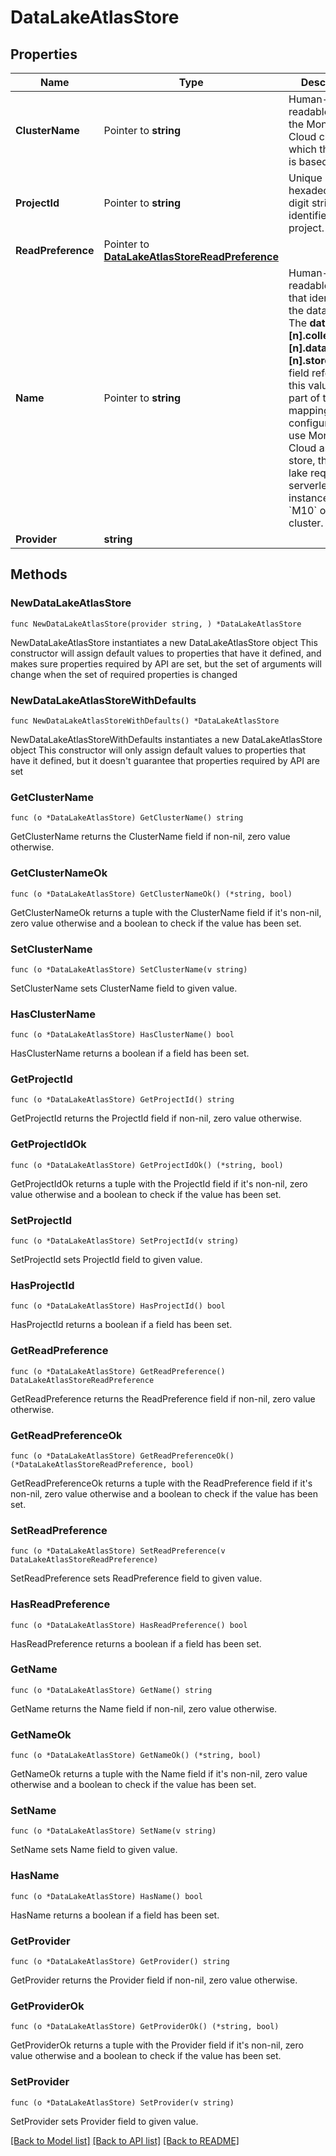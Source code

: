 # DataLakeAtlasStore

## Properties

Name | Type | Description | Notes
------------ | ------------- | ------------- | -------------
**ClusterName** | Pointer to **string** | Human-readable label of the MongoDB Cloud cluster on which the store is based. | [optional] 
**ProjectId** | Pointer to **string** | Unique 24-hexadecimal digit string that identifies the project. | [optional] [readonly] 
**ReadPreference** | Pointer to [**DataLakeAtlasStoreReadPreference**](DataLakeAtlasStoreReadPreference.md) |  | [optional] 
**Name** | Pointer to **string** | Human-readable label that identifies the data store. The **databases.[n].collections.[n].dataSources.[n].storeName** field references this values as part of the mapping configuration. To use MongoDB Cloud as a data store, the data lake requires a serverless instance or an &#x60;M10&#x60; or higher cluster. | [optional] 
**Provider** | **string** |  | 

## Methods

### NewDataLakeAtlasStore

`func NewDataLakeAtlasStore(provider string, ) *DataLakeAtlasStore`

NewDataLakeAtlasStore instantiates a new DataLakeAtlasStore object
This constructor will assign default values to properties that have it defined,
and makes sure properties required by API are set, but the set of arguments
will change when the set of required properties is changed

### NewDataLakeAtlasStoreWithDefaults

`func NewDataLakeAtlasStoreWithDefaults() *DataLakeAtlasStore`

NewDataLakeAtlasStoreWithDefaults instantiates a new DataLakeAtlasStore object
This constructor will only assign default values to properties that have it defined,
but it doesn't guarantee that properties required by API are set

### GetClusterName

`func (o *DataLakeAtlasStore) GetClusterName() string`

GetClusterName returns the ClusterName field if non-nil, zero value otherwise.

### GetClusterNameOk

`func (o *DataLakeAtlasStore) GetClusterNameOk() (*string, bool)`

GetClusterNameOk returns a tuple with the ClusterName field if it's non-nil, zero value otherwise
and a boolean to check if the value has been set.

### SetClusterName

`func (o *DataLakeAtlasStore) SetClusterName(v string)`

SetClusterName sets ClusterName field to given value.

### HasClusterName

`func (o *DataLakeAtlasStore) HasClusterName() bool`

HasClusterName returns a boolean if a field has been set.

### GetProjectId

`func (o *DataLakeAtlasStore) GetProjectId() string`

GetProjectId returns the ProjectId field if non-nil, zero value otherwise.

### GetProjectIdOk

`func (o *DataLakeAtlasStore) GetProjectIdOk() (*string, bool)`

GetProjectIdOk returns a tuple with the ProjectId field if it's non-nil, zero value otherwise
and a boolean to check if the value has been set.

### SetProjectId

`func (o *DataLakeAtlasStore) SetProjectId(v string)`

SetProjectId sets ProjectId field to given value.

### HasProjectId

`func (o *DataLakeAtlasStore) HasProjectId() bool`

HasProjectId returns a boolean if a field has been set.

### GetReadPreference

`func (o *DataLakeAtlasStore) GetReadPreference() DataLakeAtlasStoreReadPreference`

GetReadPreference returns the ReadPreference field if non-nil, zero value otherwise.

### GetReadPreferenceOk

`func (o *DataLakeAtlasStore) GetReadPreferenceOk() (*DataLakeAtlasStoreReadPreference, bool)`

GetReadPreferenceOk returns a tuple with the ReadPreference field if it's non-nil, zero value otherwise
and a boolean to check if the value has been set.

### SetReadPreference

`func (o *DataLakeAtlasStore) SetReadPreference(v DataLakeAtlasStoreReadPreference)`

SetReadPreference sets ReadPreference field to given value.

### HasReadPreference

`func (o *DataLakeAtlasStore) HasReadPreference() bool`

HasReadPreference returns a boolean if a field has been set.

### GetName

`func (o *DataLakeAtlasStore) GetName() string`

GetName returns the Name field if non-nil, zero value otherwise.

### GetNameOk

`func (o *DataLakeAtlasStore) GetNameOk() (*string, bool)`

GetNameOk returns a tuple with the Name field if it's non-nil, zero value otherwise
and a boolean to check if the value has been set.

### SetName

`func (o *DataLakeAtlasStore) SetName(v string)`

SetName sets Name field to given value.

### HasName

`func (o *DataLakeAtlasStore) HasName() bool`

HasName returns a boolean if a field has been set.

### GetProvider

`func (o *DataLakeAtlasStore) GetProvider() string`

GetProvider returns the Provider field if non-nil, zero value otherwise.

### GetProviderOk

`func (o *DataLakeAtlasStore) GetProviderOk() (*string, bool)`

GetProviderOk returns a tuple with the Provider field if it's non-nil, zero value otherwise
and a boolean to check if the value has been set.

### SetProvider

`func (o *DataLakeAtlasStore) SetProvider(v string)`

SetProvider sets Provider field to given value.



[[Back to Model list]](../README.md#documentation-for-models) [[Back to API list]](../README.md#documentation-for-api-endpoints) [[Back to README]](../README.md)


